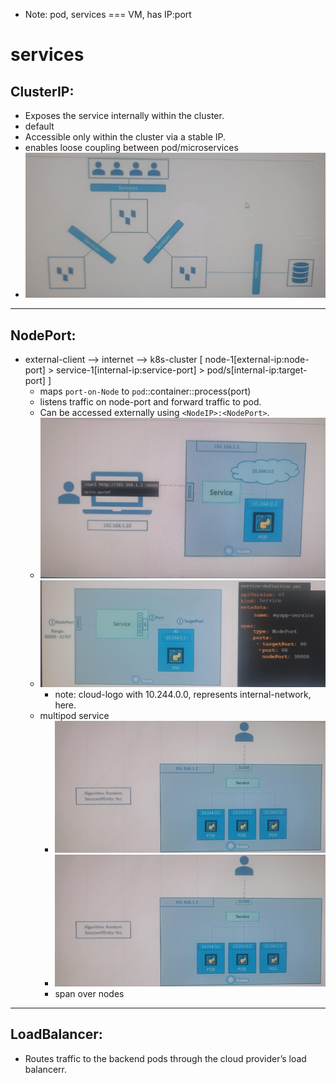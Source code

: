 - Note: pod, services  === VM, has IP:port

# services

## ClusterIP:
- Exposes the service internally within the cluster. 
- default 
- Accessible only within the cluster via a stable IP.
- enables loose coupling between pod/microservices
- ![img.png](../99_img/06/img.png)

---
## NodePort:
- external-client --> internet --> k8s-cluster [  node-1[external-ip:node-port] > service-1[internal-ip:service-port] > pod/s[internal-ip:target-port]  ]
  - maps `port-on-Node` to `pod`::container::process(port)
  - listens traffic on node-port and forward traffic to pod.
  - Can be accessed externally using `<NodeIP>:<NodePort>`.
  - ![img_1.png](../99_img/06/img_1.png)
  - ![img_2.png](../99_img/06/img_2.png)
    - note: cloud-logo with 10.244.0.0, represents internal-network, here.
  - multipod service
    - ![img_3.png](../99_img/06/img_3.png)
    - ![img_4.png](../99_img/06/img_4.png)
    - span over nodes

---
## LoadBalancer:
- Routes traffic to the backend pods through the cloud provider’s load balancerr.